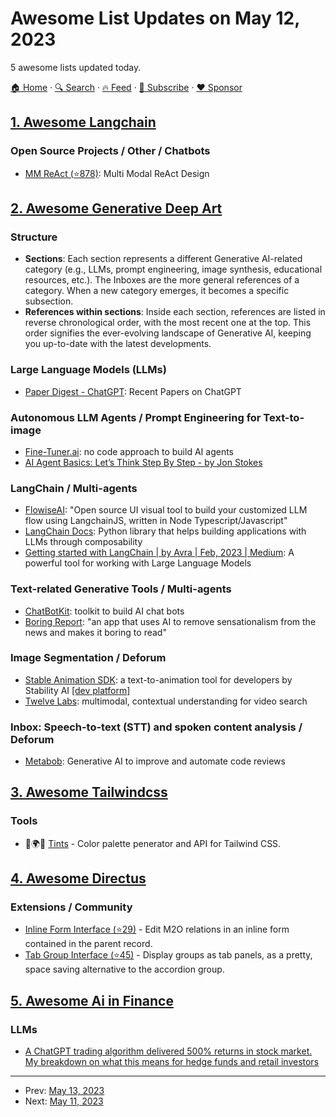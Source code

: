 # Awesome List Updates on May 12, 2023

5 awesome lists updated today.

[🏠 Home](/README.md) · [🔍 Search](https://www.trackawesomelist.com/search/) · [🔥 Feed](https://www.trackawesomelist.com/rss.xml) · [📮 Subscribe](https://trackawesomelist.us17.list-manage.com/subscribe?u=d2f0117aa829c83a63ec63c2f&id=36a103854c) · [❤️  Sponsor](https://github.com/sponsors/theowenyoung)



## [1. Awesome Langchain](/content/kyrolabs/awesome-langchain/README.md)

### Open Source Projects / Other / Chatbots

*   [MM ReAct (⭐878)](https://github.com/microsoft/MM-REACT): Multi Modal ReAct Design

## [2. Awesome Generative Deep Art](/content/filipecalegario/awesome-generative-deep-art/README.md)

### Structure

*   **Sections**: Each section represents a different Generative AI-related category (e.g., LLMs, prompt engineering, image synthesis, educational resources, etc.). The Inboxes are the more general references of a category. When a new category emerges, it becomes a specific subsection.
*   **References within sections**: Inside each section, references are listed in reverse chronological order, with the most recent one at the top. This order signifies the ever-evolving landscape of Generative AI, keeping you up-to-date with the latest developments.

### Large Language Models (LLMs)

*   [Paper Digest - ChatGPT](https://www.paperdigest.org/2023/01/recent-papers-on-chatgpt/): Recent Papers on ChatGPT

### Autonomous LLM Agents / Prompt Engineering for Text-to-image

*   [Fine-Tuner.ai](https://fine-tuner.ai/): no code approach to build AI agents
*   [AI Agent Basics: Let’s Think Step By Step - by Jon Stokes](https://www.jonstokes.com/p/ai-agent-basics-lets-think-step-by)

### LangChain / Multi-agents

*   [FlowiseAI](https://flowiseai.com/): "Open source UI visual tool to build your customized LLM flow using LangchainJS, written in Node Typescript/Javascript"
*   [LangChain Docs](https://langchain.readthedocs.io/en/latest/#): Python library that helps building applications with LLMs through composability
*   [Getting started with LangChain | by Avra | Feb, 2023 | Medium](https://medium.com/@avra42/getting-started-with-langchain-a-powerful-tool-for-working-with-large-language-models-286419ba0842): A powerful tool for working with Large Language Models

### Text-related Generative Tools / Multi-agents

*   [ChatBotKit](https://chatbotkit.com/): toolkit to build AI chat bots
*   [Boring Report](https://www.boringreport.org/): "an app that uses AI to remove sensationalism from the news and makes it boring to read"

### Image Segmentation / Deforum

*   [Stable Animation SDK](https://stability.ai/blog/stable-animation-sdk): a text-to-animation tool for developers by Stability AI [\[dev platform\]](https://platform.stability.ai/docs/features/animation)
*   [Twelve Labs](https://twelvelabs.io/): multimodal, contextual understanding for video search

### Inbox: Speech-to-text (STT) and spoken content analysis / Deforum

*   [Metabob](https://metabob.com/): Generative AI to improve and automate code reviews

## [3. Awesome Tailwindcss](/content/aniftyco/awesome-tailwindcss/README.md)

### Tools

*   🎨🌍🔧 [Tints](https://www.tints.dev/) - Color palette penerator and API for Tailwind CSS.

## [4. Awesome Directus](/content/directus-community/awesome-directus/README.md)

### Extensions / Community

*   [Inline Form Interface (⭐29)](https://github.com/hanneskuettner/directus-extension-inline-form-interface) - Edit M2O relations in an inline form contained in the parent record.
*   [Tab Group Interface (⭐45)](https://github.com/hanneskuettner/directus-extension-group-tabs-interface) - Display groups as tab panels, as a pretty, space saving alternative to the accordion group.

## [5. Awesome Ai in Finance](/content/georgezouq/awesome-ai-in-finance/README.md)

### LLMs

*   [A ChatGPT trading algorithm delivered 500% returns in stock market. My breakdown on what this means for hedge funds and retail investors](https://www.reddit.com/r/ChatGPT/comments/13duech/a_chatgpt_trading_algorithm_delivered_500_returns/)

---

- Prev: [May 13, 2023](/content/2023/05/13/README.md)
- Next: [May 11, 2023](/content/2023/05/11/README.md)